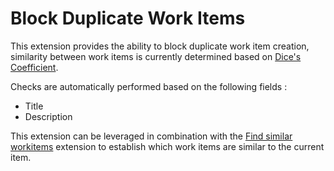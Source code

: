 # Block Duplicate Work Items
This extension provides the ability to block duplicate work item creation, similarity between work items is currently determined based on [Dice's Coefficient](http://en.wikipedia.org/wiki/S%C3%B8rensen%E2%80%93Dice_coefficient).

Checks are automatically performed based on the following fields :
- Title
- Description

This extension can be leveraged in combination with the [Find similar workitems](https://marketplace.visualstudio.com/items?itemName=tschmiedlechner.find-similar-workitems) extension to establish which work items are similar to the current item.